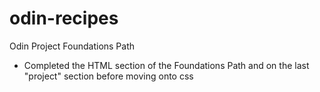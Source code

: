 # odin-recipes
Odin Project Foundations Path 

- Completed the HTML section of the Foundations Path and on the last "project" section before moving onto css

